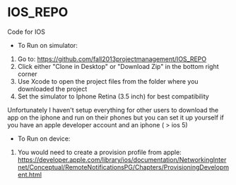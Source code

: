 IOS_REPO
========

Code for IOS
- To Run on simulator: 
 1. Go to: https://github.com/fall2013projectmanagement/IOS_REPO
 2. Click either "Clone in Desktop" or "Download Zip" in the bottom right corner
 3. Use Xcode to open the project files from the folder where you downloaded the project
 4. Set the simulator to Iphone Retina (3.5 inch) for best compatibility


Unfortunately I haven't setup everything for other users to download the app on the iphone and run on their phones
but you can set it up yourself if you have an apple developer account and an iphone ( > ios 5)
- To Run on device:
 1. You would need to create a provision profile from apple: https://developer.apple.com/library/ios/documentation/NetworkingInternet/Conceptual/RemoteNotificationsPG/Chapters/ProvisioningDevelopment.html
